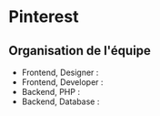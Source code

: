 # Pinterest
## Organisation de l'équipe
- Frontend, Designer : 
- Frontend, Developer : 
- Backend, PHP :
- Backend, Database : 
